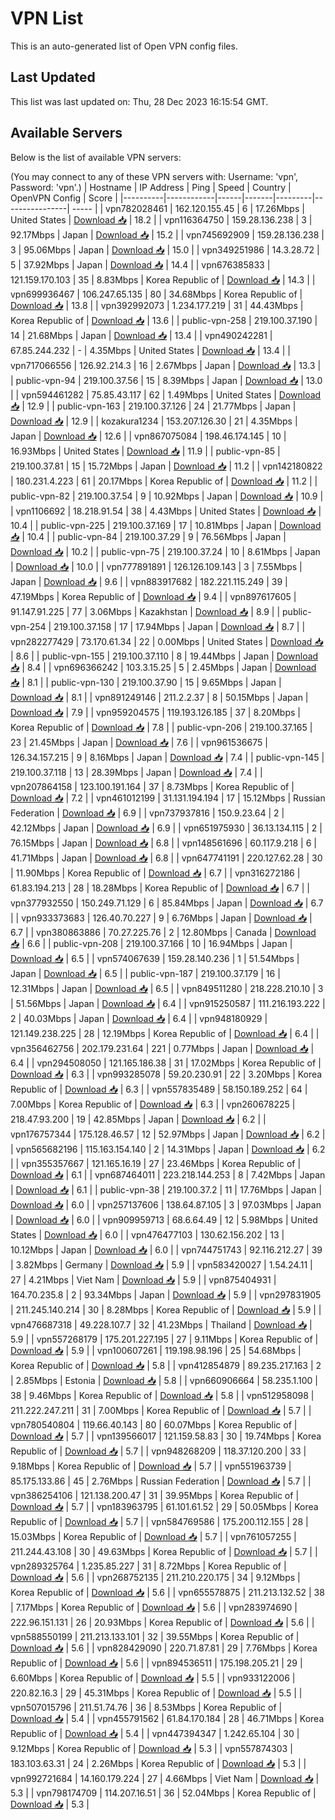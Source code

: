 # VPN List

This is an auto-generated list of Open VPN config files.

## Last Updated

This list was last updated on: Thu, 28 Dec 2023 16:15:54 GMT.

## Available Servers

Below is the list of available VPN servers:

(You may connect to any of these VPN servers with: Username: 'vpn', Password: 'vpn'.)
| Hostname | IP Address | Ping | Speed | Country | OpenVPN Config | Score |
|----------|------------|------|-------|---------|----------------| ----- |
| vpn782028461 | 162.120.155.45 | 6 | 17.26Mbps | United States | [Download 📥](./configs/server_0_US.ovpn) | 18.2 |
| vpn116364750 | 159.28.136.238 | 3 | 92.17Mbps | Japan | [Download 📥](./configs/server_1_JP.ovpn) | 15.2 |
| vpn745692909 | 159.28.136.238 | 3 | 95.06Mbps | Japan | [Download 📥](./configs/server_2_JP.ovpn) | 15.0 |
| vpn349251986 | 14.3.28.72 | 5 | 37.92Mbps | Japan | [Download 📥](./configs/server_3_JP.ovpn) | 14.4 |
| vpn676385833 | 121.159.170.103 | 35 | 8.83Mbps | Korea Republic of | [Download 📥](./configs/server_4_KR.ovpn) | 14.3 |
| vpn699936467 | 106.247.65.135 | 80 | 34.68Mbps | Korea Republic of | [Download 📥](./configs/server_5_KR.ovpn) | 13.8 |
| vpn392992073 | 1.234.177.219 | 31 | 44.43Mbps | Korea Republic of | [Download 📥](./configs/server_6_KR.ovpn) | 13.6 |
| public-vpn-258 | 219.100.37.190 | 14 | 21.68Mbps | Japan | [Download 📥](./configs/server_7_JP.ovpn) | 13.4 |
| vpn490242281 | 67.85.244.232 | - | 4.35Mbps | United States | [Download 📥](./configs/server_8_US.ovpn) | 13.4 |
| vpn717066556 | 126.92.214.3 | 16 | 2.67Mbps | Japan | [Download 📥](./configs/server_9_JP.ovpn) | 13.3 |
| public-vpn-94 | 219.100.37.56 | 15 | 8.39Mbps | Japan | [Download 📥](./configs/server_10_JP.ovpn) | 13.0 |
| vpn594461282 | 75.85.43.117 | 62 | 1.49Mbps | United States | [Download 📥](./configs/server_11_US.ovpn) | 12.9 |
| public-vpn-163 | 219.100.37.126 | 24 | 21.77Mbps | Japan | [Download 📥](./configs/server_12_JP.ovpn) | 12.9 |
| kozakura1234 | 153.207.126.30 | 21 | 4.35Mbps | Japan | [Download 📥](./configs/server_13_JP.ovpn) | 12.6 |
| vpn867075084 | 198.46.174.145 | 10 | 16.93Mbps | United States | [Download 📥](./configs/server_14_US.ovpn) | 11.9 |
| public-vpn-85 | 219.100.37.81 | 15 | 15.72Mbps | Japan | [Download 📥](./configs/server_15_JP.ovpn) | 11.2 |
| vpn142180822 | 180.231.4.223 | 61 | 20.17Mbps | Korea Republic of | [Download 📥](./configs/server_16_KR.ovpn) | 11.2 |
| public-vpn-82 | 219.100.37.54 | 9 | 10.92Mbps | Japan | [Download 📥](./configs/server_17_JP.ovpn) | 10.9 |
| vpn1106692 | 18.218.91.54 | 38 | 4.43Mbps | United States | [Download 📥](./configs/server_18_US.ovpn) | 10.4 |
| public-vpn-225 | 219.100.37.169 | 17 | 10.81Mbps | Japan | [Download 📥](./configs/server_19_JP.ovpn) | 10.4 |
| public-vpn-84 | 219.100.37.29 | 9 | 76.56Mbps | Japan | [Download 📥](./configs/server_20_JP.ovpn) | 10.2 |
| public-vpn-75 | 219.100.37.24 | 10 | 8.61Mbps | Japan | [Download 📥](./configs/server_21_JP.ovpn) | 10.0 |
| vpn777891891 | 126.126.109.143 | 3 | 7.55Mbps | Japan | [Download 📥](./configs/server_22_JP.ovpn) | 9.6 |
| vpn883917682 | 182.221.115.249 | 39 | 47.19Mbps | Korea Republic of | [Download 📥](./configs/server_23_KR.ovpn) | 9.4 |
| vpn897617605 | 91.147.91.225 | 77 | 3.06Mbps | Kazakhstan | [Download 📥](./configs/server_24_KZ.ovpn) | 8.9 |
| public-vpn-254 | 219.100.37.158 | 17 | 17.94Mbps | Japan | [Download 📥](./configs/server_25_JP.ovpn) | 8.7 |
| vpn282277429 | 73.170.61.34 | 22 | 0.00Mbps | United States | [Download 📥](./configs/server_26_US.ovpn) | 8.6 |
| public-vpn-155 | 219.100.37.110 | 8 | 19.44Mbps | Japan | [Download 📥](./configs/server_27_JP.ovpn) | 8.4 |
| vpn696366242 | 103.3.15.25 | 5 | 2.45Mbps | Japan | [Download 📥](./configs/server_28_JP.ovpn) | 8.1 |
| public-vpn-130 | 219.100.37.90 | 15 | 9.65Mbps | Japan | [Download 📥](./configs/server_29_JP.ovpn) | 8.1 |
| vpn891249146 | 211.2.2.37 | 8 | 50.15Mbps | Japan | [Download 📥](./configs/server_30_JP.ovpn) | 7.9 |
| vpn959204575 | 119.193.126.185 | 37 | 8.20Mbps | Korea Republic of | [Download 📥](./configs/server_31_KR.ovpn) | 7.8 |
| public-vpn-206 | 219.100.37.165 | 23 | 21.45Mbps | Japan | [Download 📥](./configs/server_32_JP.ovpn) | 7.6 |
| vpn961536675 | 126.34.157.215 | 9 | 8.16Mbps | Japan | [Download 📥](./configs/server_33_JP.ovpn) | 7.4 |
| public-vpn-145 | 219.100.37.118 | 13 | 28.39Mbps | Japan | [Download 📥](./configs/server_34_JP.ovpn) | 7.4 |
| vpn207864158 | 123.100.191.164 | 37 | 8.73Mbps | Korea Republic of | [Download 📥](./configs/server_35_KR.ovpn) | 7.2 |
| vpn461012199 | 31.131.194.194 | 17 | 15.12Mbps | Russian Federation | [Download 📥](./configs/server_36_RU.ovpn) | 6.9 |
| vpn737937816 | 150.9.23.64 | 2 | 42.12Mbps | Japan | [Download 📥](./configs/server_37_JP.ovpn) | 6.9 |
| vpn651975930 | 36.13.134.115 | 2 | 76.15Mbps | Japan | [Download 📥](./configs/server_38_JP.ovpn) | 6.8 |
| vpn148561696 | 60.117.9.218 | 6 | 41.71Mbps | Japan | [Download 📥](./configs/server_39_JP.ovpn) | 6.8 |
| vpn647741191 | 220.127.62.28 | 30 | 11.90Mbps | Korea Republic of | [Download 📥](./configs/server_40_KR.ovpn) | 6.7 |
| vpn316272186 | 61.83.194.213 | 28 | 18.28Mbps | Korea Republic of | [Download 📥](./configs/server_41_KR.ovpn) | 6.7 |
| vpn377932550 | 150.249.71.129 | 6 | 85.84Mbps | Japan | [Download 📥](./configs/server_42_JP.ovpn) | 6.7 |
| vpn933373683 | 126.40.70.227 | 9 | 6.76Mbps | Japan | [Download 📥](./configs/server_43_JP.ovpn) | 6.7 |
| vpn380863886 | 70.27.225.76 | 2 | 12.80Mbps | Canada | [Download 📥](./configs/server_44_CA.ovpn) | 6.6 |
| public-vpn-208 | 219.100.37.166 | 10 | 16.94Mbps | Japan | [Download 📥](./configs/server_45_JP.ovpn) | 6.5 |
| vpn574067639 | 159.28.140.236 | 1 | 51.54Mbps | Japan | [Download 📥](./configs/server_46_JP.ovpn) | 6.5 |
| public-vpn-187 | 219.100.37.179 | 16 | 12.31Mbps | Japan | [Download 📥](./configs/server_47_JP.ovpn) | 6.5 |
| vpn849511280 | 218.228.210.10 | 3 | 51.56Mbps | Japan | [Download 📥](./configs/server_48_JP.ovpn) | 6.4 |
| vpn915250587 | 111.216.193.222 | 2 | 40.03Mbps | Japan | [Download 📥](./configs/server_49_JP.ovpn) | 6.4 |
| vpn948180929 | 121.149.238.225 | 28 | 12.19Mbps | Korea Republic of | [Download 📥](./configs/server_50_KR.ovpn) | 6.4 |
| vpn356462756 | 202.179.231.64 | 221 | 0.77Mbps | Japan | [Download 📥](./configs/server_51_JP.ovpn) | 6.4 |
| vpn294508050 | 121.165.186.38 | 31 | 17.02Mbps | Korea Republic of | [Download 📥](./configs/server_52_KR.ovpn) | 6.3 |
| vpn993285078 | 59.20.230.91 | 22 | 3.20Mbps | Korea Republic of | [Download 📥](./configs/server_53_KR.ovpn) | 6.3 |
| vpn557835489 | 58.150.189.252 | 64 | 7.00Mbps | Korea Republic of | [Download 📥](./configs/server_54_KR.ovpn) | 6.3 |
| vpn260678225 | 218.47.93.200 | 19 | 42.85Mbps | Japan | [Download 📥](./configs/server_55_JP.ovpn) | 6.2 |
| vpn176757344 | 175.128.46.57 | 12 | 52.97Mbps | Japan | [Download 📥](./configs/server_56_JP.ovpn) | 6.2 |
| vpn565682196 | 115.163.154.140 | 2 | 14.31Mbps | Japan | [Download 📥](./configs/server_57_JP.ovpn) | 6.2 |
| vpn355357667 | 121.165.16.19 | 27 | 23.46Mbps | Korea Republic of | [Download 📥](./configs/server_58_KR.ovpn) | 6.1 |
| vpn687464011 | 223.218.144.253 | 8 | 7.42Mbps | Japan | [Download 📥](./configs/server_59_JP.ovpn) | 6.1 |
| public-vpn-38 | 219.100.37.2 | 11 | 17.76Mbps | Japan | [Download 📥](./configs/server_60_JP.ovpn) | 6.0 |
| vpn257137606 | 138.64.87.105 | 3 | 97.03Mbps | Japan | [Download 📥](./configs/server_61_JP.ovpn) | 6.0 |
| vpn909959713 | 68.6.64.49 | 12 | 5.98Mbps | United States | [Download 📥](./configs/server_62_US.ovpn) | 6.0 |
| vpn476477103 | 130.62.156.202 | 13 | 10.12Mbps | Japan | [Download 📥](./configs/server_63_JP.ovpn) | 6.0 |
| vpn744751743 | 92.116.212.27 | 39 | 3.82Mbps | Germany | [Download 📥](./configs/server_64_DE.ovpn) | 5.9 |
| vpn583420027 | 1.54.24.11 | 27 | 4.21Mbps | Viet Nam | [Download 📥](./configs/server_65_VN.ovpn) | 5.9 |
| vpn875404931 | 164.70.235.8 | 2 | 93.34Mbps | Japan | [Download 📥](./configs/server_66_JP.ovpn) | 5.9 |
| vpn297831905 | 211.245.140.214 | 30 | 8.28Mbps | Korea Republic of | [Download 📥](./configs/server_67_KR.ovpn) | 5.9 |
| vpn476687318 | 49.228.107.7 | 32 | 41.23Mbps | Thailand | [Download 📥](./configs/server_68_TH.ovpn) | 5.9 |
| vpn557268179 | 175.201.227.195 | 27 | 9.11Mbps | Korea Republic of | [Download 📥](./configs/server_69_KR.ovpn) | 5.9 |
| vpn100607261 | 119.198.98.196 | 25 | 54.68Mbps | Korea Republic of | [Download 📥](./configs/server_70_KR.ovpn) | 5.8 |
| vpn412854879 | 89.235.217.163 | 2 | 2.85Mbps | Estonia | [Download 📥](./configs/server_71_EE.ovpn) | 5.8 |
| vpn660906664 | 58.235.1.100 | 38 | 9.46Mbps | Korea Republic of | [Download 📥](./configs/server_72_KR.ovpn) | 5.8 |
| vpn512958098 | 211.222.247.211 | 31 | 7.00Mbps | Korea Republic of | [Download 📥](./configs/server_73_KR.ovpn) | 5.7 |
| vpn780540804 | 119.66.40.143 | 80 | 60.07Mbps | Korea Republic of | [Download 📥](./configs/server_74_KR.ovpn) | 5.7 |
| vpn139566017 | 121.159.58.83 | 30 | 19.74Mbps | Korea Republic of | [Download 📥](./configs/server_75_KR.ovpn) | 5.7 |
| vpn948268209 | 118.37.120.200 | 33 | 9.18Mbps | Korea Republic of | [Download 📥](./configs/server_76_KR.ovpn) | 5.7 |
| vpn551963739 | 85.175.133.86 | 45 | 2.76Mbps | Russian Federation | [Download 📥](./configs/server_77_RU.ovpn) | 5.7 |
| vpn386254106 | 121.138.200.47 | 31 | 39.95Mbps | Korea Republic of | [Download 📥](./configs/server_78_KR.ovpn) | 5.7 |
| vpn183963795 | 61.101.61.52 | 29 | 50.05Mbps | Korea Republic of | [Download 📥](./configs/server_79_KR.ovpn) | 5.7 |
| vpn584769586 | 175.200.112.155 | 28 | 15.03Mbps | Korea Republic of | [Download 📥](./configs/server_80_KR.ovpn) | 5.7 |
| vpn761057255 | 211.244.43.108 | 30 | 49.63Mbps | Korea Republic of | [Download 📥](./configs/server_81_KR.ovpn) | 5.7 |
| vpn289325764 | 1.235.85.227 | 31 | 8.72Mbps | Korea Republic of | [Download 📥](./configs/server_82_KR.ovpn) | 5.6 |
| vpn268752135 | 211.210.220.175 | 34 | 9.12Mbps | Korea Republic of | [Download 📥](./configs/server_83_KR.ovpn) | 5.6 |
| vpn655578875 | 211.213.132.52 | 38 | 7.17Mbps | Korea Republic of | [Download 📥](./configs/server_84_KR.ovpn) | 5.6 |
| vpn283974690 | 222.96.151.131 | 26 | 20.93Mbps | Korea Republic of | [Download 📥](./configs/server_85_KR.ovpn) | 5.6 |
| vpn588550199 | 211.213.133.101 | 32 | 39.55Mbps | Korea Republic of | [Download 📥](./configs/server_86_KR.ovpn) | 5.6 |
| vpn828429090 | 220.71.87.81 | 29 | 7.76Mbps | Korea Republic of | [Download 📥](./configs/server_87_KR.ovpn) | 5.6 |
| vpn894536511 | 175.198.205.21 | 29 | 6.60Mbps | Korea Republic of | [Download 📥](./configs/server_88_KR.ovpn) | 5.5 |
| vpn933122006 | 220.82.16.3 | 29 | 45.31Mbps | Korea Republic of | [Download 📥](./configs/server_89_KR.ovpn) | 5.5 |
| vpn507015796 | 211.51.74.76 | 36 | 8.53Mbps | Korea Republic of | [Download 📥](./configs/server_90_KR.ovpn) | 5.4 |
| vpn455791562 | 61.84.170.184 | 28 | 46.71Mbps | Korea Republic of | [Download 📥](./configs/server_91_KR.ovpn) | 5.4 |
| vpn447394347 | 1.242.65.104 | 30 | 9.12Mbps | Korea Republic of | [Download 📥](./configs/server_92_KR.ovpn) | 5.3 |
| vpn557874303 | 183.103.63.31 | 24 | 2.26Mbps | Korea Republic of | [Download 📥](./configs/server_93_KR.ovpn) | 5.3 |
| vpn992721684 | 14.160.179.224 | 27 | 4.66Mbps | Viet Nam | [Download 📥](./configs/server_94_VN.ovpn) | 5.3 |
| vpn798174709 | 114.207.16.51 | 36 | 52.04Mbps | Korea Republic of | [Download 📥](./configs/server_95_KR.ovpn) | 5.3 |
